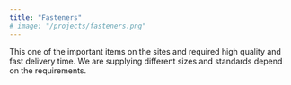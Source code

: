 ```yaml
---
title: "Fasteners"
# image: "/projects/fasteners.png"
---
```


This one of the important items on the sites and required high  quality and fast delivery time. We are supplying different sizes and standards depend on the requirements. 